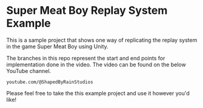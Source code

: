 # Super Meat Boy Replay System Example

This is a sample project that shows one way of replicating the replay system in the game Super Meat Boy using Unity.

The branches in this repo represent the start and end points for implementation done in the video. The video can be found on the below YouTube channel.

`youtube.com/@ShapedByRainStudios`

Please feel free to take the this example project and use it however you'd like!
